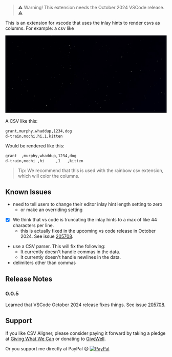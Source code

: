 > ⚠️ Warning! This extension needs the October 2024 VSCode release. ⚠️ 

This is an extension for vscode that uses the inlay hints to
render csvs as columns.  For example: a csv like

![git](csv-aligner1.gif)

A CSV like this:

```csv
grant,murphy,whaddup,1234,dog
d-train,mochi,hi,1,kitten
```

Would be rendered like this:

```csv
grant  ,murphy,whaddup,1234,dog
d-train,mochi ,hi     ,1   ,kitten
```

> Tip: We recommend that this is used with the rainbow csv extension, which will color the columns.

## Known Issues

- need to tell users to change their editor inlay hint length setting
  to zero
  - or make an overriding setting
- [x] We think that vs code is truncating the inlay hints
  to a max of like 44 characters per line.
  - this is actually fixed in the upcoming vs code release in October 2024.
    See issue [205708](https://github.com/microsoft/vscode/issues/205708).
- use a CSV parser. This will fix the following:
  - It currently doesn't handle commas in the data.
  - It currently doesn't handle newlines in the data.
- delimiters other than commas

## Release Notes

### 0.0.5

Learned that VSCode October 2024 release fixes things. See issue [205708](https://github.com/microsoft/vscode/issues/205708).


## Support

If you like CSV Aligner, please consider paying
it forward by taking a pledge at [Giving What We Can](https://www.givingwhatwecan.org/pledge?c=header)
or donating to [GiveWell](https://secure.givewell.org).

Or you support me directly at PayPal 😄 [![PayPal](https://img.shields.io/badge/PayPal-GSmithApps-00457C?style=plastic&logo=paypal&logoColor=white)](https://paypal.me/GSmithApps?country.x=US&locale.x=en_US)
